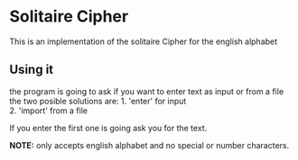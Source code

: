# Solitaire Cipher

This is an implementation of the solitaire Cipher for the english alphabet

## Using it
the program is going to ask if you want to enter text as input or from a file
the two posible solutions are:
    1. 'enter'  for input \
    2. 'import' from a file

If you enter the first one is going ask you for the text.

**NOTE:** only accepts english alphabet and no special or number characters.
